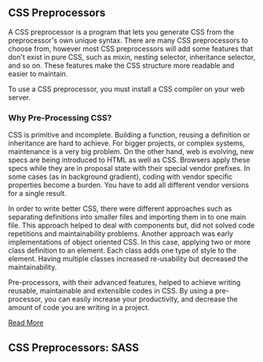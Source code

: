 ## CSS Preprocessors

A CSS preprocessor is a program that lets you generate CSS from the preprocessor's own unique syntax. There are many CSS preprocessors to choose from, however most CSS preprocessors will add some features that don't exist in pure CSS, such as mixin, nesting selector, inheritance selector, and so on. These features make the CSS structure more readable and easier to maintain.

To use a CSS preprocessor, you must install a CSS compiler on your web server.

### Why Pre-Processing CSS?
CSS is primitive and incomplete. Building a function, reusing a definition or inheritance are hard to achieve. For bigger projects, or complex systems, maintenance is a very big problem. On the other hand, web is evolving, new specs are being introduced to HTML as well as CSS. Browsers apply these specs while they are in proposal state with their special vendor prefixes. In some cases (as in background gradient), coding with vendor specific properties become a burden. You have to add all different vendor versions for a single result.

In order to write better CSS, there were different approaches such as separating definitions into smaller files and importing them in to one main file. This approach helped to deal with components but, did not solved code repetitions and maintainability problems. Another approach was early implementations of object oriented CSS. In this case, applying two or more class definition to an element. Each class adds one type of style to the element. Having multiple classes increased re-usability but decreased the maintainability.

Pre-processors, with their advanced features, helped to achieve writing reusable, maintainable and extensible codes in CSS. By using a pre-processor, you can easily increase your productivity, and decrease the amount of code you are writing in a project.

[Read More](https://htmlmag.com/article/an-introduction-to-css-preprocessors-sass-less-stylus)

## CSS Preprocessors: SASS
